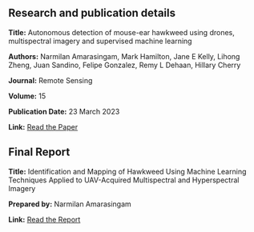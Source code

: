 ## Research and publication details

**Title:** Autonomous detection of mouse-ear hawkweed using drones, multispectral imagery and supervised machine learning

**Authors:** Narmilan Amarasingam, Mark Hamilton, Jane E Kelly, Lihong Zheng, Juan Sandino, Felipe Gonzalez, Remy L Dehaan, Hillary Cherry

**Journal:** Remote Sensing

**Volume:** 15

**Publication Date:** 23 March 2023

**Link:** [Read the Paper](https://www.mdpi.com/2072-4292/15/6/1633)


## Final Report

**Title:** Identification and Mapping of Hawkweed Using Machine Learning Techniques Applied to UAV-Acquired Multispectral and Hyperspectral Imagery

**Prepared by:** Narmilan Amarasingam

**Link:** [Read the Report](https://drive.google.com/file/d/122iNLR1wiCeaLgq8DsuNAr6PZBZ88MnO/view?usp=sharing)



